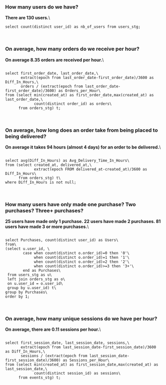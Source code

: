 ### How many users do we have?
**There are 130 users.**\
```
select count(distinct user_id) as nb_of_users from users_stg;

```
<br />

### On average, how many orders do we receive per hour?
**On average 8.35 orders are received per hour.**\
```

select first_order_date, last_order_date,\
       extract(epoch from last_order_date-first_order_date)/3600 as Diff_In_Hours,\
       orders / (extract(epoch from last_order_date-first_order_date)/3600) as Orders_per_Hour\
from (select min(created_at) as first_order_date,max(created_at) as last_order_date,\
             count(distinct order_id) as orders\
      from orders_stg) t;

```
<br />

### On average, how long does an order take from being placed to being delivered?
**On average it takes 94 hours (almost 4 days) for an order to be delivered.**\
```

select avg(Diff_In_Hours) as Avg_Delivery_Time_In_Hours\
from (select created_at, delivered_at,\
             extract(epoch FROM delivered_at-created_at)/3600 as Diff_In_Hours\
      from orders_stg) t\
where Diff_In_Hours is not null;

```
<br />

### How many users have only made one purchase? Two purchases? Three+ purchases?
**25 users have made only 1 purchase. 22 users have made 2 purchases. 81 users have made 3 or more purchases.**\
```

select Purchases, count(distinct user_id) as Users\
from\
(select u.user_id, \
        case when count(distinct o.order_id)=0 then '0'\
             when count(distinct o.order_id)=1 then '1'\
             when count(distinct o.order_id)=2 then '2'\
             when count(distinct o.order_id)>=3 then '3+'\
        end as Purchases\
 from users_stg as u\
 left join orders_stg as o\
 on u.user_id = o.user_id\
 group by u.user_id) t\
group by Purchases\
order by 1;
```

<br />

### On average, how many unique sessions do we have per hour?
**On average, there are 0.11 sessions per hour.**\
```

select first_session_date, last_session_date, sessions,\
       extract(epoch from last_session_date-first_session_date)/3600 as Diff_In_Hours,\
       sessions / (extract(epoch from last_session_date-first_session_date)/3600) as Sessions_per_Hour\
from (select min(created_at) as first_session_date,max(created_at) as last_session_date,\
             count(distinct session_id) as sessions\
      from events_stg) t;
```
